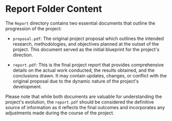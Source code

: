 # Report Folder Content

The `Report` directory contains two essential documents that outline the progression of the project:

- `proposal.pdf`: The original project proposal which outlines the intended research, methodologies, and objectives planned at the outset of the project. This document served as the initial blueprint for the project's direction.

- `report.pdf`: This is the final project report that provides comprehensive details on the actual work conducted, the results obtained, and the conclusions drawn. It may contain updates, changes, or conflict with the original proposal due to the dynamic nature of the project's development.

Please note that while both documents are valuable for understanding the project's evolution, the `report.pdf` should be considered the definitive source of information as it reflects the final outcomes and incorporates any adjustments made during the course of the project.

